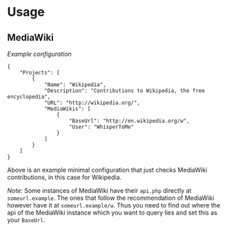 # Usage

## MediaWiki

*Example configuration*

```
{
    "Projects": [
        {
            "Name": "Wikipedia",
            "Description": "Contributions to Wikipedia, the free encyclopedia",
            "URL": "http://wikipedia.org/",
            "MediaWikis": [
                {
                    "BaseUrl": "http://en.wikipedia.org/w",
                    "User": "WhisperToMe"
                }
            ]
        }
    ]
}
```

Above is an example minimal configuration that just checks MediaWiki contributions, in this case for Wikipedia.

*Note:* Some instances of MediaWiki have their `api.php` directly at `someurl.example`. The ones that follow the recommendation of MediaWiki however have it at `someurl.example/w`. Thus you need to find out where the api of the MediaWiki instance which you want to query lies and set this as your `BaseUrl`.
